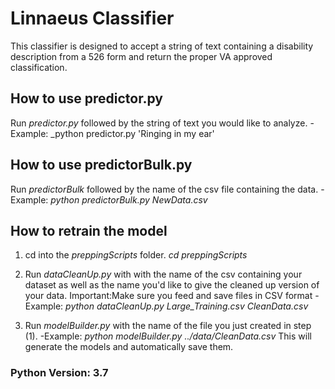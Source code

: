 # Linnaeus Classifier
This classifier is designed to accept a string of text containing a disability description from a 526 form and return the proper VA approved classification.

## How to use predictor.py
Run *predictor.py* followed by the string of text you would like to analyze.
-Example: _python predictor.py 'Ringing in my ear'


## How to use predictorBulk.py

Run *predictorBulk* followed by the name of the csv file containing the data.
-Example: _python predictorBulk.py NewData.csv_


## How to retrain the model

1) cd into the *preppingScripts* folder. _cd preppingScripts_

2) Run *dataCleanUp.py* with with the name of the csv containing your dataset as well as the name you'd like to give the cleaned up version of your data. 
Important:Make sure you feed and save files in CSV format 
-Example: _python dataCleanUp.py Large_Training.csv CleanData.csv_

3) Run *modelBuilder.py* with the name of the file you just created in step (1).
-Example: _python modelBuilder.py ../data/CleanData.csv_
This will generate the models and automatically save them.


### Python Version: 3.7